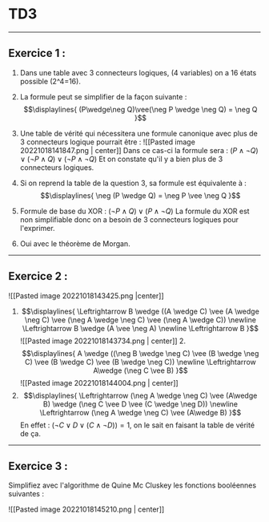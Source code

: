 # TD3
---
## Exercice 1 :

1. Dans une table avec 3 connecteurs logiques, (4 variables) on a 16 états possible (2^4=16).
2. La formule peut se simplifier de la façon suivante :
$$\displaylines{
(P\wedge\neg Q)\vee(\neg P \wedge \neg Q) = \neg Q
}$$
3. Une table de vérité qui nécessitera une formule canonique avec plus de 3 connecteurs logique pourrait être :
![[Pasted image 20221018141847.png | center]]
Dans ce cas-ci la formule sera : $(P \wedge \neg Q) \vee (\neg P \wedge Q) \vee (\neg P \wedge \neg Q)$ Et on constate qu'il y a bien plus de 3 connecteurs logiques.

4. Si on reprend la table de la question 3, sa formule est équivalente à :
$$\displaylines{
\neg (P \wedge Q) = \neg P \vee \neg Q
}$$

5. Formule de base du XOR : $(\neg P \wedge Q) \vee (P \wedge \neg Q)$ 
La formule du XOR est non simplifiable donc on a besoin de 3 connecteurs logiques pour l'exprimer.

6. Oui avec le théorème de Morgan.
---
## Exercice 2 :
![[Pasted image 20221018143425.png |center]]
1. $$\displaylines{
   \Leftrightarrow B \wedge ((A \wedge C) \vee (A \wedge \neg C) \vee (\neg A \wedge \neg C) \vee (\neg A \wedge C)) \newline
   \Leftrightarrow B \wedge (A \vee \neg A) \newline
   \Leftrightarrow B
   }$$
   ![[Pasted image 20221018143734.png | center]]
   2. $$\displaylines{
      A \wedge ((\neg B \wedge \neg C) \vee (B \wedge \neg C) \vee (B \wedge C) \vee (B \wedge \neg C)) \newline
      \Leftrightarrow A\wedge (\neg C \vee B)
      }$$
      ![[Pasted image 20221018144004.png | center]]
  3. $$\displaylines{
     \Leftrightarrow (\neg A \wedge \neg C) \vee (A\wedge B) \wedge (\neg C \vee D \vee (C \wedge \neg D)) \newline
     \Leftrightarrow (\neg A \wedge \neg C) \vee (A\wedge B) 
     }$$
     En effet : $(\neg C \vee D \vee (C \wedge \neg D)) = 1$, on le sait en faisant la table de vérité de ça.
---
## Exercice 3 :

Simplifiez avec l'algorithme de Quine Mc Cluskey les fonctions booléennes suivantes :

![[Pasted image 20221018145210.png | center]]
